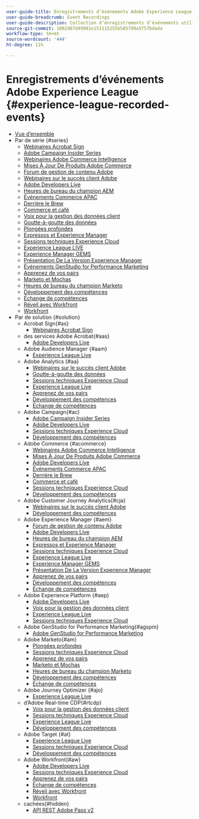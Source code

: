 ```yaml
---
user-guide-title: Enregistrements d’événements Adobe Experience League
user-guide-breadcrumb: Event Recordings
user-guide-description: Collection d’enregistrements d’événements utilisés lors de l’utilisation des produits Adobe Enterprise
source-git-commit: 1082d67d49901e151115255b585799a5f57bda4a
workflow-type: tm+mt
source-wordcount: '444'
ht-degree: 11%

---
```



# Enregistrements d’événements Adobe Experience League {#experience-league-recorded-events}

+ [Vue d’ensemble](overview.md)
+ Par de série {#series}
   + [Webinaires Acrobat Sign](https://experienceleague.adobe.com/docs/events/acrobat-sign-webinars/overview.html?lang=fr)
   + [Adobe Campaign Insider Series](https://experienceleague.adobe.com/docs/events/adobe-campaign-insider-recordings/overview.html?lang=fr)
   + [Webinaires Adobe Commerce Intelligence](https://experienceleague.adobe.com/docs/events/mbi-webinars-recordings/overview.html?lang=fr)
   + [Mises À Jour De Produits Adobe Commerce](https://experienceleague.adobe.com/docs/events/adobe-commerce-product-update-recordings/overview.html?lang=fr)
   + [Forum de gestion de contenu Adobe](https://experienceleague.adobe.com/docs/events/adobe-content-management-forum-recordings/overview.html?lang=fr)
   + [Webinaires sur le succès client Adobe](https://experienceleague.adobe.com/docs/events/adobe-customer-success-webinar-recordings/overview.html?lang=fr)
   + [Adobe Developers Live](https://experienceleague.adobe.com/docs/events/adobe-developers-live-recordings/overview.html?lang=fr)
   + [Heures de bureau du champion AEM](https://experienceleague.adobe.com/docs/events/aem-champion-office-hours/overview.html?lang=fr)
   + [Événements Commerce APAC](https://experienceleague.adobe.com/docs/events/apac-commerce-recordings/overview.html?lang=fr)
   + [Derrière le Brew](https://experienceleague.adobe.com/docs/events/behind-the-brew-recordings/overview.html?lang=fr)
   + [Commerce et café](https://experienceleague.adobe.com/docs/events/commerce-and-coffee-recordings/overview.html?lang=fr)
   + [Voix pour la gestion des données client](https://experienceleague.adobe.com/docs/events/customer-data-management-voices-recordings/overview.html?lang=fr)
   + [Goutte-à-goutte des données](https://experienceleague.adobe.com/docs/events/data-drip-recordings/overview.html?lang=fr)
   + [Plongées profondes](https://experienceleague.adobe.com/docs/events/deep-dives-recordings/overview.html?lang=fr)
   + [Expressos et Experience Manager](https://experienceleague.adobe.com/docs/events/espressos-and-experience-manager-recordings/overview.html?lang=fr)
   + [Sessions techniques Experience Cloud](https://experienceleague.adobe.com/docs/events/tech-sessions/overview.html?lang=fr)
   + [Experience League LIVE](https://experienceleague.adobe.com/docs/events/experience-league-live-recordings/overview.html?lang=fr)
   + [Experience Manager GEMS](https://experienceleague.adobe.com/docs/events/experience-manager-gems-recordings/overview.html?lang=fr)
   + [Présentation De La Version Experience Manager](https://experienceleague.adobe.com/docs/events/aemcs-release-update-recordings/overview.html?lang=fr)
   + [Événements GenStudio for Performance Marketing](https://experienceleague.adobe.com/docs/events/genstudio-for-performance-marketing-events/overview.html?lang=fr)
   + [Apprenez de vos pairs](https://experienceleague.adobe.com/docs/events/learn-from-your-peers-recordings/overview.html?lang=fr)
   + [Marketo et Mochas](https://experienceleague.adobe.com/docs/events/marketo-and-mochas-recordings/overview.html?lang=fr)
   + [Heures de bureau du champion Marketo](https://experienceleague.adobe.com/docs/events/marketo-champion-office-hours/overview.html?lang=fr)
   + [Développement des compétences](https://experienceleague.adobe.com/docs/events/skill-builder-recordings/overview.html?lang=fr)
   + [Échange de compétences](https://experienceleague.adobe.com/docs/events/the-skill-exchange-recordings/overview.html?lang=fr)
   + [Réveil avec Workfront](https://experienceleague.adobe.com/docs/events/wake-up-with-workfront-recordings/overview.html?lang=fr)
   + [Workfront](https://experienceleague.adobe.com/docs/events/workfront-recordings/overview.html?lang=fr)
+ Par de solution {#solution}
   + Acrobat Sign{#as}
      + [Webinaires Acrobat Sign](https://experienceleague.adobe.com/docs/events/acrobat-sign-webinars/overview.html?lang=fr)
   + des services Adobe Acrobat{#aas}
      + [Adobe Developers Live](https://experienceleague.adobe.com/docs/events/adobe-developers-live-recordings/overview.html?lang=fr)
   + Adobe Audience Manager {#aam}
      + [Experience League Live](https://experienceleague.adobe.com/docs/events/experience-league-live-recordings/overview.html?lang=fr)
   + Adobe Analytics {#aa}
      + [Webinaires sur le succès client Adobe](https://experienceleague.adobe.com/docs/events/adobe-customer-success-webinar-recordings/overview.html?lang=fr)
      + [Goutte-à-goutte des données](https://experienceleague.adobe.com/docs/events/data-drip-recordings/overview.html?lang=fr)
      + [Sessions techniques Experience Cloud](https://experienceleague.adobe.com/docs/events/tech-sessions/overview.html?lang=fr)
      + [Experience League Live](https://experienceleague.adobe.com/docs/events/experience-league-live-recordings/overview.html?lang=fr)
      + [Apprenez de vos pairs](https://experienceleague.adobe.com/docs/events/learn-from-your-peers-recordings/overview.html?lang=fr)
      + [Développement des compétences](https://experienceleague.adobe.com/docs/events/skill-builder-recordings/overview.html?lang=fr)
      + [Échange de compétences](https://experienceleague.adobe.com/docs/events/the-skill-exchange-recordings/overview.html?lang=fr)
   + Adobe Campaign{#ac}
      + [Adobe Campaign Insider Series](https://experienceleague.adobe.com/docs/events/adobe-campaign-insider-recordings/overview.html?lang=fr)
      + [Adobe Developers Live](https://experienceleague.adobe.com/docs/events/adobe-developers-live-recordings/overview.html?lang=fr)
      + [Sessions techniques Experience Cloud](https://experienceleague.adobe.com/docs/events/tech-sessions/overview.html?lang=fr)
      + [Développement des compétences](https://experienceleague.adobe.com/docs/events/skill-builder-recordings/overview.html?lang=fr)
   + Adobe Commerce {#acommerce}
      + [Webinaires Adobe Commerce Intelligence](https://experienceleague.adobe.com/docs/events/mbi-webinars-recordings/overview.html?lang=fr)
      + [Mises À Jour De Produits Adobe Commerce](https://experienceleague.adobe.com/docs/events/adobe-commerce-product-update-recordings/overview.html?lang=fr)
      + [Adobe Developers Live](https://experienceleague.adobe.com/docs/events/adobe-developers-live-recordings/overview.html?lang=fr)
      + [Événements Commerce APAC](https://experienceleague.adobe.com/docs/events/apac-commerce-recordings/overview.html?lang=fr)
      + [Derrière le Brew](https://experienceleague.adobe.com/docs/events/behind-the-brew-recordings/overview.html?lang=fr)
      + [Commerce et café](https://experienceleague.adobe.com/docs/events/commerce-and-coffee-recordings/overview.html?lang=fr)
      + [Sessions techniques Experience Cloud](https://experienceleague.adobe.com/docs/events/tech-sessions/overview.html?lang=fr)
      + [Développement des compétences](https://experienceleague.adobe.com/docs/events/skill-builder-recordings/overview.html?lang=fr)
   + Adobe Customer Journey Analytics{#cja}
      + [Webinaires sur le succès client Adobe](https://experienceleague.adobe.com/docs/events/adobe-customer-success-webinar-recordings/overview.html?lang=fr)
      + [Développement des compétences](https://experienceleague.adobe.com/docs/events/skill-builder-recordings/overview.html?lang=fr)
   + Adobe Experience Manager   {#aem}
      + [Forum de gestion de contenu Adobe](https://experienceleague.adobe.com/docs/events/adobe-content-management-forum-recordings/overview.html?lang=fr)
      + [Adobe Developers Live](https://experienceleague.adobe.com/docs/events/adobe-developers-live-recordings/overview.html?lang=fr)
      + [Heures de bureau du champion AEM](https://experienceleague.adobe.com/docs/events/aem-champion-office-hours/overview.html?lang=fr)
      + [Expressos et Experience Manager](https://experienceleague.adobe.com/docs/events/espressos-and-experience-manager-recordings/overview.html?lang=fr)
      + [Sessions techniques Experience Cloud](https://experienceleague.adobe.com/docs/events/tech-sessions/overview.html?lang=fr)
      + [Experience League Live](https://experienceleague.adobe.com/docs/events/experience-league-live-recordings/overview.html?lang=fr)
      + [Experience Manager GEMS](https://experienceleague.adobe.com/docs/events/experience-manager-gems-recordings/overview.html?lang=fr)
      + [Présentation De La Version Experience Manager](https://experienceleague.adobe.com/docs/events/aemcs-release-update-recordings/overview.html?lang=fr)
      + [Apprenez de vos pairs](https://experienceleague.adobe.com/docs/events/learn-from-your-peers-recordings/overview.html?lang=fr)
      + [Développement des compétences](https://experienceleague.adobe.com/docs/events/skill-builder-recordings/overview.html?lang=fr)
      + [Échange de compétences](https://experienceleague.adobe.com/docs/events/the-skill-exchange-recordings/overview.html?lang=fr)
   + Adobe Experience Platform {#aep}
      + [Adobe Developers Live](https://experienceleague.adobe.com/docs/events/adobe-developers-live-recordings/overview.html?lang=fr)
      + [Voix pour la gestion des données client](https://experienceleague.adobe.com/docs/events/customer-data-management-voices-recordings/overview.html?lang=fr)
      + [Experience League Live](https://experienceleague.adobe.com/docs/events/experience-league-live-recordings/overview.html?lang=fr)
      + [Sessions techniques Experience Cloud](https://experienceleague.adobe.com/docs/events/tech-sessions/overview.html?lang=fr)
   + Adobe GenStudio for Performance Marketing{#agspm}
      + [Adobe GenStudio for Performance Marketing](https://experienceleague.adobe.com/docs/events/genstudio-for-performance-marketing-events/overview.html?lang=fr)
   + Adobe Marketo{#am}
      + [Plongées profondes](https://experienceleague.adobe.com/docs/events/deep-dives-recordings/overview.html?lang=fr)
      + [Sessions techniques Experience Cloud](https://experienceleague.adobe.com/docs/events/tech-sessions/overview.html?lang=fr)
      + [Apprenez de vos pairs](https://experienceleague.adobe.com/docs/events/learn-from-your-peers-recordings/overview.html?lang=fr)
      + [Marketo et Mochas](https://experienceleague.adobe.com/docs/events/marketo-and-mochas-recordings/overview.html?lang=fr)
      + [Heures de bureau du champion Marketo](https://experienceleague.adobe.com/docs/events/marketo-champion-office-hours/overview.html?lang=fr)
      + [Développement des compétences](https://experienceleague.adobe.com/docs/events/skill-builder-recordings/overview.html?lang=fr)
      + [Échange de compétences](https://experienceleague.adobe.com/docs/events/the-skill-exchange-recordings/overview.html?lang=fr)
   + Adobe Journey Optimizer {#ajo}
      + [Experience League Live](https://experienceleague.adobe.com/docs/events/experience-league-live-recordings/overview.html?lang=fr)
   + d’Adobe Real-time CDP{#rtcdp}
      + [Voix pour la gestion des données client](https://experienceleague.adobe.com/docs/events/customer-data-management-voices-recordings/overview.html?lang=fr)
      + [Sessions techniques Experience Cloud](https://experienceleague.adobe.com/docs/events/tech-sessions/overview.html?lang=fr)
      + [Experience League Live](https://experienceleague.adobe.com/docs/events/experience-league-live-recordings/overview.html?lang=fr)
      + [Développement des compétences](https://experienceleague.adobe.com/docs/events/skill-builder-recordings/overview.html?lang=fr)
   + Adobe Target {#at}
      + [Experience League Live](https://experienceleague.adobe.com/docs/events/experience-league-live-recordings/overview.html?lang=fr)
      + [Sessions techniques Experience Cloud](https://experienceleague.adobe.com/docs/events/tech-sessions/overview.html?lang=fr)
      + [Développement des compétences](https://experienceleague.adobe.com/docs/events/skill-builder-recordings/overview.html?lang=fr)
   + Adobe Workfront{#aw}
      + [Adobe Developers Live](https://experienceleague.adobe.com/docs/events/adobe-developers-live-recordings/overview.html?lang=fr)
      + [Sessions techniques Experience Cloud](https://experienceleague.adobe.com/docs/events/tech-sessions/overview.html?lang=fr)
      + [Apprenez de vos pairs](https://experienceleague.adobe.com/docs/events/learn-from-your-peers-recordings/overview.html?lang=fr)
      + [Échange de compétences](https://experienceleague.adobe.com/docs/events/the-skill-exchange-recordings/overview.html?lang=fr)
      + [Réveil avec Workfront](https://experienceleague.adobe.com/docs/events/wake-up-with-workfront-recordings/overview.html?lang=fr)
      + [Workfront](https://experienceleague.adobe.com/docs/events/workfront-recordings/overview.html?lang=fr)
   + cachées{#hidden}
      + [API REST Adobe Pass v2](../single-events/adobe-pass-rest-api-v2.md)